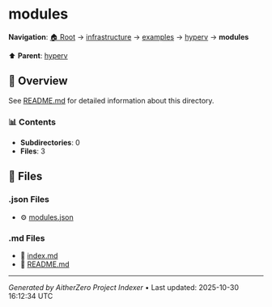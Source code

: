 # modules

**Navigation**: [🏠 Root](../../../../index.md) → [infrastructure](../../../index.md) → [examples](../../index.md) → [hyperv](../index.md) → **modules**

⬆️ **Parent**: [hyperv](../index.md)

## 📖 Overview

See [README.md](./README.md) for detailed information about this directory.

### 📊 Contents

- **Subdirectories**: 0
- **Files**: 3

## 📄 Files

### .json Files

- ⚙️ [modules.json](./modules.json)

### .md Files

- 📝 [index.md](./index.md)
- 📝 [README.md](./README.md)

---

*Generated by AitherZero Project Indexer* • Last updated: 2025-10-30 16:12:34 UTC

